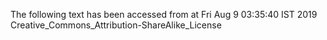 The following text has been accessed from at Fri Aug 9 03:35:40 IST 2019
Creative_Commons_Attribution-ShareAlike_License
